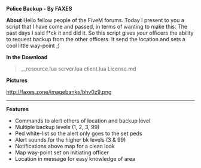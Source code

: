 **Police Backup - By FAXES**

**About**
Hello fellow people of the FiveM forums. Today I present to you a script that I have come and passed, in terms of wanting to make this. The past days I said f*ck it and did it. So this script gives *your* officers the ability to request backup from the other officers. It send the location and sets a cool little way-point ;)

**In the Download**
  >__resource.lua
  server.lua
  client.lua
  License.md


**Pictures**

http://faxes.zone/imagebanks/bhv0z9.png

<hr>

**Features**
- Commands to alert others of location and backup level
- Multiple backup levels (1, 2, 3, 99)
- Ped white-list so the alert only goes to the set peds
- Alert sounds for the higher bk levels (3 & 99)
- Notifications above map for a clean look
- Map way-point set on initiating officer
-  Location in message for easy knowledge of area
